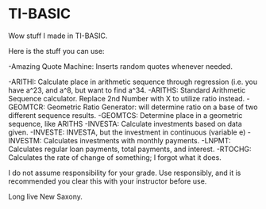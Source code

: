 # TI-BASIC
Wow stuff I made in TI-BASIC.

Here is the stuff you can use:

  -Amazing Quote Machine: Inserts random quotes whenever needed.

  -ARITHI: Calculate place in arithmetic sequence through regression (i.e. you have a^23, and a^8, but want to find a^34.
  -ARITHS: Standard Arithmetic Sequence calculator. Replace 2nd Number with X to utilize ratio instead.
  -GEOMTCR: Geometric Ratio Generator: will determine ratio on a base of two different sequence results.
  -GEOMTCS: Determine place in a geometric sequence, like ARITHS
  -INVESTA: Calculate investments based on data given.
  -INVESTE: INVESTA, but the investment in continuous (variable e)
  -INVESTM: Calculates investments with monthly payments.
  -LNPMT: Calculates regular loan payments, total payments, and interest.
  -RTOCHG: Calculates the rate of change of something; I forgot what it does.
  
  I do not assume responsibility for your grade. Use responsibly, and it is recommended you clear this with your instructor before use.
  
  Long live New Saxony.
